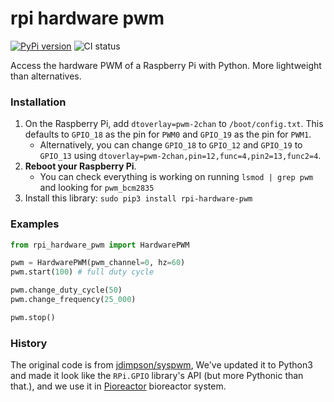 # rpi hardware pwm
[![PyPi version](https://pypip.in/v/rpi-hardware-pwm/badge.png)](https://crate.io/packages/rpi-hardware-pwm/)
![CI status](https://github.com/pioreactor/rpi_hardware_pwm/actions/workflows/ci.yaml/badge.svg)

Access the hardware PWM of a Raspberry Pi with Python. More lightweight than alternatives.

### Installation

1. On the Raspberry Pi, add `dtoverlay=pwm-2chan` to `/boot/config.txt`. This defaults to `GPIO_18` as the pin for `PWM0` and `GPIO_19` as the pin for `PWM1`.
    - Alternatively, you can change `GPIO_18` to `GPIO_12` and `GPIO_19` to `GPIO_13` using `dtoverlay=pwm-2chan,pin=12,func=4,pin2=13,func2=4`.
2. **Reboot your Raspberry Pi**.
    - You can check everything is working on running `lsmod | grep pwm` and looking for `pwm_bcm2835`
3. Install this library: `sudo pip3 install rpi-hardware-pwm`



### Examples

```python
from rpi_hardware_pwm import HardwarePWM

pwm = HardwarePWM(pwm_channel=0, hz=60)
pwm.start(100) # full duty cycle

pwm.change_duty_cycle(50)
pwm.change_frequency(25_000)

pwm.stop()


```

### History

The original code is from [jdimpson/syspwm](https://github.com/jdimpson/syspwm), We've updated it to Python3 and
made it look like the `RPi.GPIO` library's API (but more Pythonic than that.), and we use it in [Pioreactor](https://pioreactor.com) bioreactor system.

